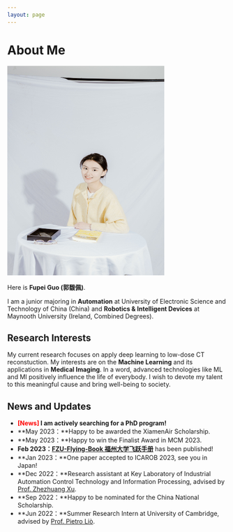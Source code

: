 ```yaml
---
layout: page
---
```


# About Me

<img src="IMG_0316ps.jpg" class="floatpic" width="360" height="480">

Here is **Fupei Guo (郭馥佩)**.

I am a junior majoring in **Automation** at University of Electronic Science and Technology of China (China) and **Robotics & Intelligent Devices** at Maynooth University (Ireland, Combined Degrees). 


## Research Interests

My current research focuses on apply deep learning to low-dose CT reconstuction. My interests are on the **Machine Learning** and its applications in **Medical Imaging**. In a word, advanced technologies like ML and MI positively influence the life of everybody.  I wish to devote my talent to this meaningful cause and bring well-being to society.

## News and Updates

- **<font color='red'>[News]</font> I am actively searching for a PhD program!**
- **May 2023：**Happy to be awarded the XiamenAir Scholarship.
- **May 2023：**Happy to win the Finalist Award in MCM 2023.
- **Feb 2023：**[**FZU-Flying-Book 福州大学飞跃手册**](https://fzu-fly.online/) has been published!
- **Jan 2023：**One paper accepted to ICAROB 2023, see you in Japan!
- **Dec 2022：**Research assistant at Key Laboratory of Industrial Automation Control Technology and Information Processing, advised by [Prof. Zhezhuang Xu](https://dqxy.fzu.edu.cn/en/info/1009/1072.htm).
- **Sep 2022：**Happy to be nominated for the China National Scholarship.
- **Jun 2022：**Summer Research Intern at University of Cambridge, advised by [Prof. Pietro Liò](https://www.cl.cam.ac.uk/~pl219/ ).
